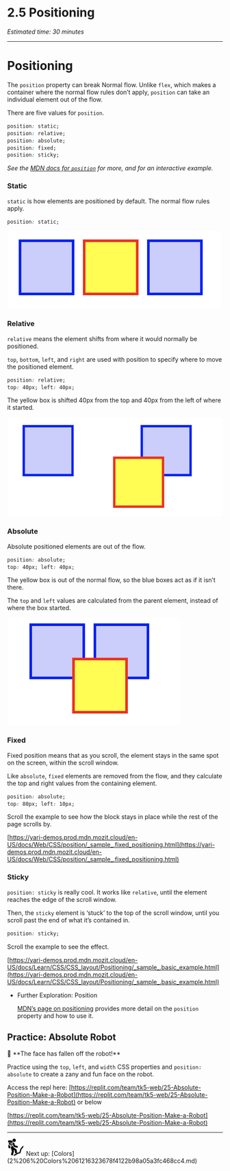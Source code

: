 # 2.5 Positioning

*Estimated time: 30 minutes*

---

# Positioning

The `position` property can break Normal flow. Unlike `flex`, which makes a container where the normal flow rules don’t apply, `position` can take an individual element out of the flow.

There are five values for `position`.

```css
position: static;
position: relative;
position: absolute;
position: fixed;
position: sticky;
```

*See the [MDN docs for `position`](https://developer.mozilla.org/en-US/docs/Web/CSS/position) for more, and for an interactive example.*

### Static

`static` is how elements are positioned by default. The normal flow rules apply.

```css
position: static;
```

![62D93D84-34B0-4C9E-B9B8-32F6F3C34C73-2762-00009B320F016B43.png](2%205%20Positioning%202814fd3fc4d74555b7243711d75df6c3/62D93D84-34B0-4C9E-B9B8-32F6F3C34C73-2762-00009B320F016B43.png)

### Relative

`relative` means the element shifts from where it would normally be positioned.

`top`, `bottom`, `left`, and `right` are used with position to specify where to move the positioned element.

```css
position: relative;
top: 40px; left: 40px;
```

The yellow box is shifted 40px from the top and 40px from the left of where it started.

![F5257C41-514D-417E-9AEB-F1CAA9231515-2762-00009B3A32F44A06.png](2%205%20Positioning%202814fd3fc4d74555b7243711d75df6c3/F5257C41-514D-417E-9AEB-F1CAA9231515-2762-00009B3A32F44A06.png)

### Absolute

Absolute positioned elements are out of the flow.

```css
position: absolute;
top: 40px; left: 40px;
```

The yellow box is out of the normal flow, so the blue boxes act as if it isn’t there.

The `top` and `left` values are calculated from the parent element, instead of where the box started.

![03F9764F-0B5B-483E-ACB9-84B186ED4805-2762-00009B5F3681986B.png](2%205%20Positioning%202814fd3fc4d74555b7243711d75df6c3/03F9764F-0B5B-483E-ACB9-84B186ED4805-2762-00009B5F3681986B.png)

### Fixed

Fixed position means that as you scroll, the element stays in the same spot on the screen, within the scroll window. 

Like `absolute`, `fixed` elements are removed from the flow, and they calculate the top and right values from the containing element.

```css
position: absolute;
top: 80px; left: 10px;
```

Scroll the example to see how the block stays in place while the rest of the page scrolls by.

[https://yari-demos.prod.mdn.mozit.cloud/en-US/docs/Web/CSS/position/_sample_.fixed_positioning.html](https://yari-demos.prod.mdn.mozit.cloud/en-US/docs/Web/CSS/position/_sample_.fixed_positioning.html)

### Sticky

`position: sticky` is really cool. It works like `relative`, until the element reaches the edge of the scroll window. 

Then, the `sticky` element is ‘stuck’ to the top of the scroll window, until you scroll past the end of what it’s contained in.

```css
position: sticky;
```

Scroll the example to see the effect.

[https://yari-demos.prod.mdn.mozit.cloud/en-US/docs/Learn/CSS/CSS_layout/Positioning/_sample_.basic_example.html](https://yari-demos.prod.mdn.mozit.cloud/en-US/docs/Learn/CSS/CSS_layout/Positioning/_sample_.basic_example.html)

- Further Exploration: Position
    
    [MDN’s page on positioning](https://developer.mozilla.org/en-US/docs/Learn/CSS/CSS_layout/Positioning) provides more detail on the `position` property and how to use it.
    

## Practice: Absolute Robot

<aside>
🤖 **The face has fallen off the robot!**

Practice using the `top`, `left`, and `width` CSS properties and `position: absolute` to create a zany and fun face on the robot.

Access the repl here: [https://replit.com/team/tk5-web/25-Absolute-Position-Make-a-Robot](https://replit.com/team/tk5-web/25-Absolute-Position-Make-a-Robot) or below

</aside>

[https://replit.com/team/tk5-web/25-Absolute-Position-Make-a-Robot](https://replit.com/team/tk5-web/25-Absolute-Position-Make-a-Robot)

---

<aside>
<img src="../Lesson%200%20Learning%20With%20Kibo%206427d2f5f1ae4576a3b083dd8476d915/man-in-hike.png" alt="../Lesson%200%20Learning%20With%20Kibo%206427d2f5f1ae4576a3b083dd8476d915/man-in-hike.png" width="40px" /> Next up: [Colors](2%206%20Colors%2061216323678f4122b98a05a3fc468cc4.md)

</aside>